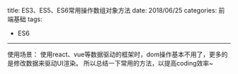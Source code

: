 title: ES3、ES5、ES6常用操作数组对象方法
date: 2018/06/25
categories: 前端基础
tags:
  - ES6
---

使用场景：
使用react、vue等数据驱动的框架时，dom操作基本不用了，更多的是修改数据来驱动UI渲染。
所以总结一下常用的方法，以提高coding效率~
